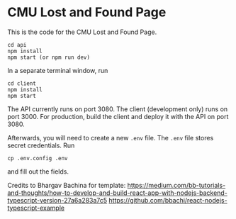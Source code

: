 # CMU Lost and Found Page

This is the code for the CMU Lost and Found Page.

```
cd api
npm install
npm start (or npm run dev)
```
In a separate terminal window, run
```
cd client
npm install
npm start
```

The API currently runs on port 3080. The client (development only) runs on port 3000. For production, build the client and deploy it with the API on port 3080.

Afterwards, you will need to create a new `.env` file. The `.env` file stores secret credentials. Run
```
cp .env.config .env
```
and fill out the fields.

Credits to Bhargav Bachina for template: 
https://medium.com/bb-tutorials-and-thoughts/how-to-develop-and-build-react-app-with-nodejs-backend-typescript-version-27a6a283a7c5
https://github.com/bbachi/react-nodejs-typescript-example
